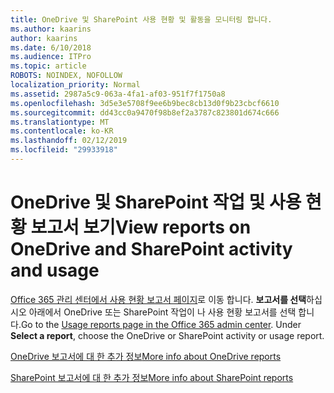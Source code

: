 ```yaml
---
title: OneDrive 및 SharePoint 사용 현황 및 활동을 모니터링 합니다.
ms.author: kaarins
author: kaarins
ms.date: 6/10/2018
ms.audience: ITPro
ms.topic: article
ROBOTS: NOINDEX, NOFOLLOW
localization_priority: Normal
ms.assetid: 2987a5c9-063a-4fa1-af03-951f7f1750a8
ms.openlocfilehash: 3d5e3e5708f9ee6b9bec8cb13d0f9b23cbcf6610
ms.sourcegitcommit: dd43cc0a9470f98b8ef2a3787c823801d674c666
ms.translationtype: MT
ms.contentlocale: ko-KR
ms.lasthandoff: 02/12/2019
ms.locfileid: "29933918"
---
```

# <a name="view-reports-on-onedrive-and-sharepoint-activity-and-usage"></a><span data-ttu-id="23c68-102">OneDrive 및 SharePoint 작업 및 사용 현황 보고서 보기</span><span class="sxs-lookup"><span data-stu-id="23c68-102">View reports on OneDrive and SharePoint activity and usage</span></span>

<span data-ttu-id="23c68-p101">[Office 365 관리 센터에서 사용 현황 보고서 페이지](https://admin.microsoft.com/AdminPortal/Home)로 이동 합니다. **보고서를 선택**하십시오 아래에서 OneDrive 또는 SharePoint 작업이 나 사용 현황 보고서를 선택 합니다.</span><span class="sxs-lookup"><span data-stu-id="23c68-p101">Go to the [Usage reports page in the Office 365 admin center](https://admin.microsoft.com/AdminPortal/Home). Under **Select a report**, choose the OneDrive or SharePoint activity or usage report.</span></span> 
  
[<span data-ttu-id="23c68-105">OneDrive 보고서에 대 한 추가 정보</span><span class="sxs-lookup"><span data-stu-id="23c68-105">More info about OneDrive reports</span></span>](https://go.microsoft.com/fwlink/?linkid=875239)
  
[<span data-ttu-id="23c68-106">SharePoint 보고서에 대 한 추가 정보</span><span class="sxs-lookup"><span data-stu-id="23c68-106">More info about SharePoint reports</span></span>](https://go.microsoft.com/fwlink/?linkid=875240)
  

